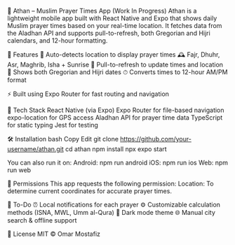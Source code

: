 🕌 Athan – Muslim Prayer Times App (Work In Progress)
Athan is a lightweight mobile app built with React Native and Expo that shows daily Muslim prayer times based on your real-time location. It fetches data from the Aladhan API and supports pull-to-refresh, both Gregorian and Hijri calendars, and 12-hour formatting.

📱 Features
📍 Auto-detects location to display prayer times
🕰️ Fajr, Dhuhr, Asr, Maghrib, Isha + Sunrise
🔁 Pull-to-refresh to update times and location
📆 Shows both Gregorian and Hijri dates
⏱ Converts times to 12-hour AM/PM format

⚡ Built using Expo Router for fast routing and navigation

🧰 Tech Stack
React Native (via Expo)
Expo Router for file-based navigation
expo-location for GPS access
Aladhan API for prayer time data
TypeScript for static typing
Jest for testing

🛠️ Installation
bash
Copy
Edit
git clone https://github.com/your-username/athan.git
cd athan
npm install
npx expo start

You can also run it on:
Android: npm run android
iOS: npm run ios
Web: npm run web

🔐 Permissions
This app requests the following permission:
Location: To determine current coordinates for accurate prayer times.

🔮 To-Do
⏰ Local notifications for each prayer
⚙️ Customizable calculation methods (ISNA, MWL, Umm al-Qura)
🌙 Dark mode theme
🌐 Manual city search & offline support

📄 License
MIT © Omar Mostafiz


